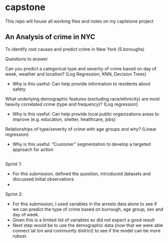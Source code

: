 # capstone
This repo will house all working files and notes on my captstone project

## An Analysis of crime in NYC

To identify root causes and predict crime in New York (5 boroughs)

Questions to answer

Can you predict a categorical type and severity of crime based on day of week, weather and location? (Log Regression, KNN, Decision Trees)
- Why is this useful: Can help provide information to residents about safety

What underlying demographic features (excluding race/ethnicity) are most heavily correlated crime (type and frequency)? (Log regression)
- Why is this useful: Can help provide local public organizations areas to improve (e.g. education, shelter, healthcare, jobs) 

Relationships of type/severity of crime with age groups and why? (Linear regression)
- Why is this useful: “Customer” segmentation to develop a targeted approach for action

##

Sprint 1: 
- For this submission, defined the question, introduced datasets and discussed initial observations
- 

Sprint 2: 
- For this submission, I used variables in the arrests data alone to see if we can predict the type of crime based on burrough, age group, sex and day of week. 
- Given this is a limited list of variables so did not expect a good result
- Next step would be to use the demographic data (now that we were able connect lat lon and community district) to see if the model can be more robust.
